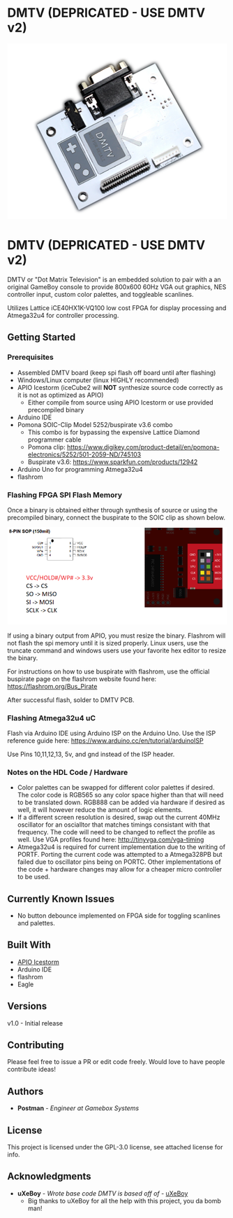 # DMTV (DEPRICATED - USE DMTV v2)

![DMTV PCB](/images/DMTVPCB.png)

# DMTV (DEPRICATED - USE DMTV v2)

DMTV or "Dot Matrix Television" is an embedded solution to pair with a an original GameBoy console to provide 800x600 60Hz VGA out graphics, NES controller input, custom color palettes, and toggleable scanlines.

Utilizes Lattice iCE40HX1K-VQ100 low cost FPGA for display processing and Atmega32u4 for controller processing.

## Getting Started


### Prerequisites

* Assembled DMTV board (keep spi flash off board until after flashing)
* Windows/Linux computer (linux HIGHLY recommended)
* APIO Icestorm (iceCube2 will **NOT** synthesize source code correctly as it is not as optimized as APIO)
	* Either compile from source using APIO Icestorm or use provided precompiled binary
* Arduino IDE
* Pomona SOIC-Clip Model 5252/buspirate v3.6 combo
	* This combo is for bypassing the expensive Lattice Diamond programmer cable
	* Pomona clip: https://www.digikey.com/product-detail/en/pomona-electronics/5252/501-2059-ND/745103
	* Buspirate v3.6: https://www.sparkfun.com/products/12942
* Arduino Uno for programming Atmega32u4
* flashrom 

### Flashing FPGA SPI Flash Memory

Once a binary is obtained either through synthesis of source or using the precompiled binary, connect the buspirate to the SOIC clip as shown below.

![Buspirate Connection](/images/Buspirate.png)

If using a binary output from APIO, you must resize the binary. Flashrom will not flash the spi memory until it is sized properly. Linux users, use the truncate command and windows users use your favorite hex editor to resize the binary.

For instructions on how to use buspirate with flashrom, use the official buspirate page on the flashrom website found here: https://flashrom.org/Bus_Pirate

After successful flash, solder to DMTV PCB.

### Flashing Atmega32u4 uC

Flash via Arduino IDE using Arduino ISP on the Arduino Uno. Use the ISP reference guide here: https://www.arduino.cc/en/tutorial/arduinoISP

Use Pins 10,11,12,13, 5v, and gnd instead of the ISP header.

### Notes on the HDL Code / Hardware

* Color palettes can be swapped for different color palettes if desired. The color code is RGB565 so any color space higher than that will need to be translated down. RGB888 can be added via hardware if desired as well, it will however reduce the amount of logic elements.
* If a different screen resolution is desired, swap out the current 40MHz oscillator for an oscialltor that matches timings consistant with that frequency. The code will need to be changed to reflect the profile as well. Use VGA profiles found here: http://tinyvga.com/vga-timing
* Atmega32u4 is required for current implementation due to the writing of PORTF. Porting the current code was attempted to a Atmega328PB but failed due to oscillator pins being on PORTC. Other implementations of the code + hardware changes may allow for a cheaper micro controller to be used.

## Currently Known Issues

* No button debounce implemented on FPGA side for toggling scanlines and palettes.

## Built With

* [APIO Icestorm](https://github.com/FPGAwars/apio)
* Arduino IDE
* flashrom
* Eagle

## Versions

v1.0 - Initial release

## Contributing

Please feel free to issue a PR or edit code freely. Would love to have people contribute ideas!


## Authors

* **Postman** - *Engineer at Gamebox Systems*

## License

This project is licensed under the GPL-3.0 license, see attached license for info.

## Acknowledgments

* **uXeBoy** - *Wrote base code DMTV is based off of* - [uXeBoy](https://github.com/uXeBoy)
	* Big thanks to uXeBoy for all the help with this project, you da bomb man!